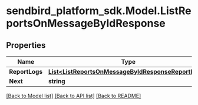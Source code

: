 
# sendbird_platform_sdk.Model.ListReportsOnMessageByIdResponse

## Properties

Name | Type | Description | Notes
------------ | ------------- | ------------- | -------------
**ReportLogs** | [**List&lt;ListReportsOnMessageByIdResponseReportLogs&gt;**](ListReportsOnMessageByIdResponseReportLogs.md) |  | [optional] 
**Next** | **string** |  | [optional] 

[[Back to Model list]](../README.md#documentation-for-models)
[[Back to API list]](../README.md#documentation-for-api-endpoints)
[[Back to README]](../README.md)

